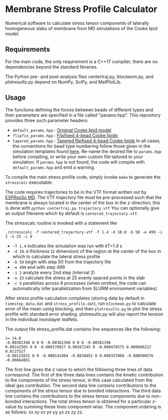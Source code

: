 # Membrane Stress Profile Calculator
Numerical software to calculate stress tensor components of laterally homogeneous slabs of membrane from MD simulations of the Cooke lipid model.

## Requirements

For the main code, the only requirement is a C++17 compiler; there are no dependencies beyond the standard libraries.

The Python pre- and post-analysis files centertraj.py, blockeom.py, and plotresults.py depend on NumPy, SciPy, and MatPlotLib.

## Usage

The functions defining the forces between beads of different types and their parameters are specified in a file called "params.hpp". This repository provides three such parameter headers:
* `default_params.hpp` : [Original Cooke lipid model](https://doi.org/10.1063/1.2135785)
* `flipfix_params.hpp` : [Flipfixed 4-bead Cooke lipids](https://doi.org/10.1021/acs.jctc.0c00862)
* `tapared_params.hpp` : [Tapered flipfixed 4-bead Cooke lipids](https://doi.org/10.1063/5.0189771)
In all cases, the conventions for bead type numbering follow those given in the simulation templates found [here](https://github.com/PhysFoley/pymbtools). Re-name the desired file to `params.hpp` before compiling, or write your own custom file tailored to your simulation. If `params.hpp` is not found, the code will compile with `default_params.hpp` and emit a warning.

To compile the main stress profile code, simply invoke `make` to generate the `stresscalc` executable.

The code requires trajectories to be in the VTF format written out by [ESPResSo MD](https://espressomd.org). The VTF trajectory file must be pre-processed such that the membrane is always located in the center of the box in the z-direction; this is done with
`python centertraj.py trajectory.vtf`
You can optionally give an output filename which by default is `centered_trajectory.vtf`.

The stresscalc routine is invoked with a statement like

`./stresscalc -f centered_trajectory.vtf -T 1.4 -d 10.0 -b 50 -e 499 -i 2 -n 25 -c 8`

* `-T 1.4` indicates the simulation was run with kT=1.4 ε
* `-d 10.0` thickness (z dimension) of the region at the center of the box in which to calculate the lateral stress profile
* `-b 50` begin with step 50 from the trajectory file
* `-e 499` end with step 499
* `-i 2` analyze every 2nd step (interval 2)
* `-n 25` calculate the stress at 25 evenly spaced points in the slab
* `-c 8` parallelize across 8 processes (when omitted, the code can automatically infer parallelization from SLURM environment variables)

After stress profile calculation completes (storing data by default in `timestep_data.dat` and `stress_profile.dat`), run `blockeom.py` to calculate error of the mean using blocking, and then `plotresults.py` to plot the stress profile with standard error shading. plotresults.py will also report the tension in the individual monolayer leaflets.

The output file stress_profile.dat contains line sequences like the following:

    z= 14.8
    -0.00381398 0 0 0 -0.00381398 0 0 0 -0.00381398
    0.00142565 0 0 -0.000170827 0.00167245 0 -0.000478575 0.000606222 0.0127527
    -0.00123832 0 0 -0.000141984 -0.0010852 0 0.000337088 -0.000500576 -0.00864861

The first line gives the z value to which the following three lines of data correspond. The first of the three data lines contains the kinetic contribution to the components of the stress tensor, in this case calculated from the ideal gas contribution. The second data line contains contributions to the components of the stress tensor due to bonded interactions. The third data line contains the contributions to the stress tensor components due to non-bonded interactions. The total stress tensor is obtained for a particular z-value by summing these lines component-wise. The component ordering is as follows: xx xy xz yx yy yz zx zy zz.
